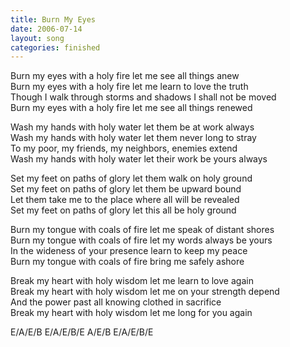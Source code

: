 ```yaml
---
title: Burn My Eyes
date: 2006-07-14
layout: song
categories: finished
---
```

Burn my eyes with a holy fire let me see all things anew  
Burn my eyes with a holy fire let me learn to love the truth  
Though I walk through storms and shadows I shall not be moved  
Burn my eyes with a holy fire let me see all things renewed

Wash my hands with holy water let them be at work always  
Wash my hands with holy water let them never long to stray  
To my poor, my friends, my neighbors, enemies extend  
Wash my hands with holy water let their work be yours always

Set my feet on paths of glory let them walk on holy ground  
Set my feet on paths of glory let them be upward bound  
Let them take me to the place where all will be revealed  
Set my feet on paths of glory let this all be holy ground

Burn my tongue with coals of fire let me speak of distant shores  
Burn my tongue with coals of fire let my words always be yours  
In the wideness of your presence learn to keep my peace  
Burn my tongue with coals of fire  bring me safely ashore

Break my heart with holy wisdom let me learn to love again  
Break my heart with holy wisdom let me on your strength depend  
And the power past all knowing clothed in sacrifice  
Break my heart with holy wisdom let me long for you again

<div class="chords">
E/A/E/B  
E/A/E/B/E  
A/E/B  
E/A/E/B/E</div>
